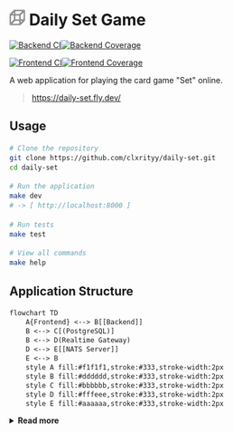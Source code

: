 # <img src="./app/static/favicon-32x32.png" width="28" /> Daily Set Game

[![Backend CI](https://github.com/clxrityy/daily-set/actions/workflows/backend.yml/badge.svg?branch=main)](https://github.com/clxrityy/daily-set/actions/workflows/backend.yml)[![Backend Coverage](https://codecov.io/gh/clxrityy/daily-set/branch/main/graph/badge.svg?flag=backend)](https://codecov.io/gh/clxrityy/daily-set)

[![Frontend CI](https://github.com/clxrityy/daily-set/actions/workflows/frontend.yml/badge.svg?branch=main)](https://github.com/clxrityy/daily-set/actions/workflows/frontend.yml)[![Frontend Coverage](https://codecov.io/gh/clxrityy/daily-set/branch/main/graph/badge.svg?flag=frontend)](https://codecov.io/gh/clxrityy/daily-set)

A web application for playing the card game "Set" online.

> https://daily-set.fly.dev/

## Usage

```bash
# Clone the repository
git clone https://github.com/clxrityy/daily-set.git
cd daily-set

# Run the application
make dev
# -> [ http://localhost:8000 ]

# Run tests
make test

# View all commands
make help
```

## Application Structure

```mermaid
flowchart TD
    A{Frontend} <--> B[[Backend]]
    B <--> C[(PostgreSQL)]
    B <--> D(Realtime Gateway)
    D <--> E[[NATS Server]]
    E <--> B
    style A fill:#f1f1f1,stroke:#333,stroke-width:2px
    style B fill:#dddddd,stroke:#333,stroke-width:2px
    style C fill:#bbbbbb,stroke:#333,stroke-width:2px
    style D fill:#fffeee,stroke:#333,stroke-width:2px
    style E fill:#aaaaaa,stroke:#333,stroke-width:2px
```

<details>
<summary><strong>Read more</strong></summary>
<br />

- **Backend (Python)** - The main backend service is built with FastAPI and SQLModel, providing a RESTful API for the application. See [`app/README.md`](./app/README.md) for details.
- **Frontend (React)** - The client-side application is built with React and Vite, offering a responsive user interface for the game. See [`frontend/README.md`](./frontend/README.md) for details.
- **Realtime Gateway (Go)** - An optional Go WebSocket gateway lives under `realtime/`. It bridges clients to backend events via NATS and is designed for horizontal scalability. See [`realtime/README.md`](./realtime/README.md) for details.
- **NATS Server (with JetStream)** - A lightweight, high-performance messaging system used for real-time communication between services. A minimal Fly app config to run a private NATS server with JetStream is provided under `nats/`. See [`nats/README.md`](./nats/README.md) for details.
- **ZAP Baseline Scan** - A GitHub Actions workflow for automated security scanning of the backend using OWASP ZAP. It helps identify common security vulnerabilities. See [`.zap/README.md`](./.zap/README.md) for details.
- **`Fly.io` Deployment** - The app is deployed on Fly.io for easy global access. See [`fly.toml`](./fly.toml) and the `Makefile` for deployment commands and configuration.

</details>
